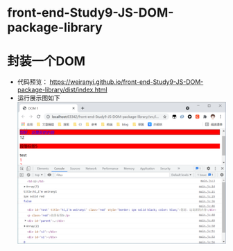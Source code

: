 # front-end-Study9-JS-DOM-package-library

# 封装一个DOM
- 代码预览：
https://weiranyi.github.io/front-end-Study9-JS-DOM-package-library/dist/index.html
- 运行展示图如下
![展示](https://github.com/weiranyi/front-end-Study9-JS-DOM-package-library/blob/main/show/show.png?raw=true)
